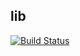 ## lib

[![Build Status](https://travis-ci.com/riverluoo/lib.svg?branch=master)](https://travis-ci.com/riverluoo/lib)
